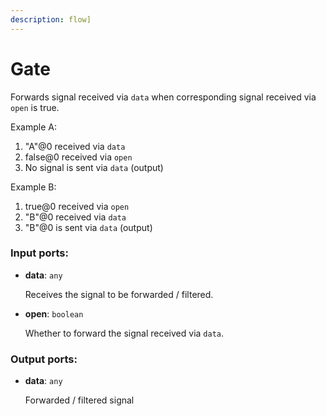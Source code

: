 ```yaml
---
description: flow]
---
```


# Gate

Forwards signal received via `data` when corresponding signal received via `open` is true.

Example A:
1. "A"@0 received via `data`
2. false@0 received via `open`
3. No signal is sent via `data` (output)

Example B:
1. true@0 received via `open`
2. "B"@0  received via `data`
3. "B"@0 is sent via `data` (output)

### Input ports:

* __data__: `any`

    Receives the signal to be forwarded / filtered.


* __open__: `boolean`

    Whether to forward the signal received via `data`.

### Output ports:

* __data__: `any`

    Forwarded / filtered signal

